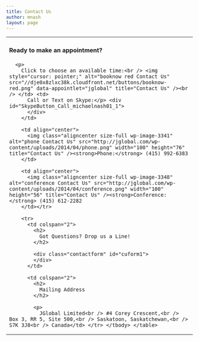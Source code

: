 ```yaml
---
title: Contact Us
author: mnash
layout: page
---
```

<table width="100%" border="0">
  <tr>
    <td>
      <h4>
        Ready to make an appointment?
      </h4>
      
      <p>
        Click to choose an available time:<br /> <img style="cursor: pointer;" alt="booknow red Contact Us" src="//dje0x8zlxc38k.cloudfront.net/buttons/booknow-red.png" data-appointlet="jglobal" title="Contact Us" /><br /> </td> <td>
          Call or Text on Skype:</p> <div id="SkypeButton_Call_michaelnash01_1">
          </div>
        </td>
        
        <td align="center">
          <img class="aligncenter size-full wp-image-3341" alt="phone Contact Us" src="http://jglobal.com/wp-content/uploads/2014/04/phone.png" width="100" height="76" title="Contact Us" /><strong>Phone:</strong> (415) 992-6383
        </td>
        
        <td align="center">
          <img class="aligncenter size-full wp-image-3348" alt="conference Contact Us" src="http://jglobal.com/wp-content/uploads/2014/04/conference.png" width="100" height="56" title="Contact Us" /><strong>Conference:</strong> (415) 612-2282
        </td></tr> 
        
        <tr>
          <td colspan="2">
            <h2>
              Got Questions? Drop us a Line!
            </h2>
            
            <div class="contactform" id="cuform1">
            </div>
          </td>
          
          <td colspan="2">
            <h2>
              Mailing Address
            </h2>
            
            <p>
              JGlobal Limited<br /> #4 Corey Crescent,<br /> Box 3, RR 5, Site 500,<br /> Saskatoon, Saskatchewan,<br /> S7K 3J8<br /> Canada</td> </tr> </tbody> </table>
